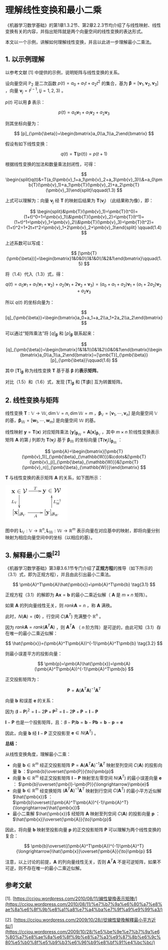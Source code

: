 # 理解线性变换和最小二乘

《机器学习数学基础》的第1章1.3.2节、第2章2.2.3节均介绍了与线性映射、线性变换有关的内容，并指出矩阵就是两个向量空间的线性变换的表达形式。

本文以一个示例，讲解如何理解线性变换，并且以此进一步理解最小二乘法。



## 1. 以示例理解

以参考文献 [1] 中提供的示例，说明矩阵与线性变换的关系。

设向量空间 $\mathbb{P}_2$ 是二次函数 $p(t)=a_0+a_1t+a_2t^2$ 的集合，基为 $\pmb{\beta}=[\pmb{v}_1,\pmb{v}_2,\pmb{v}_3]$ ，向量 $\pmb{v}_j=t^{j-1},(j=1,2,3)$ 。

$p(t)$ 可以用 $\pmb{\beta}$ 表示：

$$
p(t)=a_0\pmb{v}_1+a_1\pmb{v}_2+a_2\pmb{v}_3\tag{1.1}
$$


则其坐标向量为：

$$
[p]_{\pmb{\beta}}=\begin{bmatrix}a_0\\a_1\\a_2\end{bmatrix}
$$


假设有如下线性变换：

$$
q(t)=\pmb{T}(p(t))=p(t+1) \tag{1.2}
$$


根据线性变换的加法和数量乘法封闭性，可得：

$$
\begin{split}q(t)&=T(a_0\pmb{v}_1+a_1\pmb{v}_2+a_3\pmb{v}_3)\\&=a_0\pmb{T}(\pmb{v}_1)+a_1\pmb{T}(\pmb{v}_2)+a_2\pmb{T}(\pmb{v}_3)\end{split}\qquad(1.3)
$$


上式可以理解为：向量 $\pmb{v}_j$ 经 $\pmb{T}$ 的映射后结果为 $\pmb{T}(\pmb{v}_j)$ （此结果称为像），即：

$$
\begin{split}&\pmb{T}(\pmb{v}_1)=\pmb{T}(t^0)=(1+t)^0=1=\pmb{v}_1\\&\pmb{T}(\pmb{v}_2)=\pmb{T}(t^1)=(1+t)^1=\pmb{v}_1+\pmb{v}_2\\&\pmb{T}(\pmb{v}_3)=\pmb{T}(t^2)=(1+t)^2=1+2t+t^2=\pmb{v}_1+2\pmb{v}_2+\pmb{v}_3\end{split} \qquad(1.4)
$$
 

上述系数可以写成：

$$
[\pmb{T}(\pmb{\beta})]=\begin{bmatrix}1&0&0\\1&1&0\\1&2&1\end{bmatrix}\qquad(1.5)
$$


将（1.4）代入（1.3）式，得：

$$
q(t)=a_0\pmb{v}_1+a_1(\pmb{v}_1+\pmb{v}_2)+a_2(\pmb{v}_1+2\pmb{v}_2+\pmb{v}_3)=(a_0+a_1+a_2)\pmb{v}_1+(a_1+2a_2)\pmb{v}_2+a_2\pmb{v}_3
$$


所以 $q(t)$ 的坐标向量为：

$$
[q]_{\pmb{\beta}}=\begin{bmatrix}a_0+a_1+a_2\\a_1+2a_2\\a_2\end{bmatrix}
$$


可以通过“矩阵乘法”将 $[q]_{\pmb{\beta}}$ 和 $[p]_{\pmb{\beta}}$ 联系起来：

$$
[q]_{\pmb{\beta}}=\begin{bmatrix}1&1&1\\0&1&2\\0&0&1\end{bmatrix}\begin{bmatrix}a_0\\a_1\\a_2\end{bmatrix}=[\pmb{T}]_{\pmb{\beta}}[p]_{\pmb{\beta}}\qquad(1.6)
$$


其中 $[\pmb{T}]_{\pmb{\beta}}$ 称为线性变换 $\pmb{T}$ 基于基 $\pmb{\beta}$ 的**表示矩阵**。

对比（1.5）和（1.6）式，发现 $[\pmb{T}]_{\pmb{\beta}}$ 和 $[\pmb{T}(\pmb{\beta})]$ 互为转置矩阵。

## 2. 线性变换与矩阵

线性变换 $\pmb{T}:\mathbb{V}\to\mathbb{W},\dim\mathbb{V}=n,\dim\mathbb{W}=m$ ，$\pmb{\beta}_{\mathbb{V}}=[\pmb{v}_1,\cdots,\pmb{v}_n]$ 是向量空间 $\mathbb{V}$ 的基，$\pmb{\beta}_{\mathbb{W}}=[\pmb{w}_1,\cdots,\pmb{w}_m]$ 是向量空间 $\mathbb{W}$ 的基。

线性映射 $\pmb{y}=\pmb{T}(\pmb{x})$ 对应矩阵乘法 $[\pmb{y}]_{\pmb{\beta}_{\mathbb{W}}}=\pmb{A}[\pmb{x}]_{\pmb{\beta}_{\mathbb{V}}}$ ，其中 $m\times n$ 阶线性变换表示矩阵 $\pmb{A}$ 的第 $j$ 列即为 $\pmb{T}(\pmb{v}_j)$ 基于 $\pmb{\beta}_{\mathbb{W}}$ 的坐标向量 $[\pmb{T}(\pmb{v}_j)]_{\pmb{\beta}_{\mathbb{W}}}$ ：

$$
\pmb{A}=\begin{bmatrix}[\pmb{T}(\pmb{v}_1)]_{\pmb{\beta}_{\mathbb{W}}}&\cdots&[\pmb{T}(\pmb{v}_j)]_{\pmb{\beta}_{\mathbb{W}}}&[\pmb{T}(\pmb{v}_n)]_{\pmb{\beta}_{\mathbb{W}}}\end{bmatrix}
$$


$\pmb{T}$ 与线性变换的表示矩阵 $\pmb{A}$ 的关系，如下图所示：

![](../images/images/2021-3-18/1616046059230-transpose2.png)

图中的 $\pmb{L}_{\mathbb{V}}:\mathbb{V}\to\mathbb{R}^n,\pmb{L}_{\mathbb{W}}:\mathbb{W}\to\mathbb{R}^m$ 表示向量在对应基中的映射，即将向量分别映射为相应向量空间中的坐标（以相应的基）。

## 3. 解释最小二乘$^{[2]}$

《机器学习数学基础》第3章3.6.1节专门介绍了**正规方程**的推导（如下所示的（3.1）式，即为正规方程），并且由此引出最小二乘法。

$$
\pmb{A}^T\pmb{A}\hat{\pmb{x}}=\pmb{A}^T\pmb{b} \tag{3.1}
$$


正规方程（3.1）的解即为 $\pmb{Ax}=\pmb{b}$ 的最小二乘近似解（ $\pmb{A}$ 是 $m\times n$ 矩阵）。

如果 $\pmb{A}$ 的列向量线性无关，则 $rank\pmb{A}=n$ ，称 $\pmb{A}$ 满秩。

此时，$N(\pmb{A})=\{\pmb{0}\}$ ，行空间 $C(\pmb{A}^T)$ 充满整个 $\mathbb{R}^n$ 。

因为 $rank\pmb{A}=rank(\pmb{A}^T\pmb{A})$ ，则 $\pmb{A}^T\pmb{A}$ （ $n$ 阶方阵）是可逆的，由此可知（3.1）存在唯一的最小二乘近似解：

$$
\hat{\pmb{x}}=(\pmb{A}^T\pmb{A})^{-1}\pmb{A}^T\pmb{b} \tag{3.2}
$$


则最小误差平方的投影向量：

$$
\pmb{p}=\pmb{A}\hat{\pmb{x}}=\pmb{A}(\pmb{A}^T\pmb{A})^{-1}\pmb{A}^T\pmb{b}
$$


正交投影矩阵为：

$$
\pmb{P}=\pmb{A}(\pmb{A}^T\pmb{A})^{-1}\pmb{A}^T \tag{3.3}
$$


向量 $\pmb{b}$ 和误差 $\pmb{e}$ 的关系：

因为 $(\pmb{I}-\pmb{P})^2 = \pmb{I}-2\pmb{P}+\pmb{P}^2=\pmb{I}-2\pmb{P}+\pmb{P}=\pmb{I}-\pmb{P}$

$\pmb{I}-\pmb{P}$ 也是一个投影矩阵，且：$(\pmb{I}-\pmb{P})\pmb{b}=\pmb{b}-\pmb{Pb}=\pmb{b}-\pmb{p}=\pmb{e}$

因此，向量 $\pmb{b}$ 经 $\pmb{I}-\pmb{P}$ 正交投影至 $\pmb{e}\in N(\pmb{A}^T)$ 。

**总结：**

从线性变换角度，理解最小二乘：

- 向量 $\pmb{b}\in\mathbb{R}^m$ 经正交投影矩阵 $\pmb{P}=\pmb{A}(\pmb{A}^T\pmb{A})^{-1}\pmb{A}^T$ 映射至列空间 $C(\pmb{A})$ 的投影向量 $\pmb{b}$ ：$\pmb{b}\overset{\pmb{P}}{\to}\pmb{p}$
- 向量 $\pmb{b}\in\mathbb{R}^m$ 经正交投影矩阵 $\pmb{I}-\pmb{P}$ 映射至左零空间 $N(\pmb{A}^T)$ 的最小误差向量 $\pmb{e}$ ： $\pmb{b}\overset{\pmb{I}-\pmb{P}}{\longrightarrow}\pmb{e}$ 
- 向量 $\pmb{b}\in\mathbb{R}^m$ 经变换矩阵 $(\pmb{A}^T\pmb{A})^{-1}\pmb{A}^T$ 映射到行空间 $C(\pmb{A}^T)$ 的最小平方近似解 $\hat{\pmb{x}}$ ：$\pmb{b}\overset{(\pmb{A}^T\pmb{A})^{-1}\pmb{A}^T}{\longrightarrow}\hat{\pmb{x}}$ 
- 最小二乘解 $\hat{\pmb{x}}$ 经矩阵 $\pmb{A}$ 映射至列空间 $C(\pmb{A})$ 的投影向量 $\pmb{p}$ ：$\hat{\pmb{x}}\overset{\pmb{A}}{\to}\pmb{p}$ 

因此，将向量 $\pmb{b}$ 映射至投影向量 $\pmb{p}$ 的正交投影矩阵 $\pmb{P}$ 可以理解为两个线性变换的复合：

$$
\pmb{b}\overset{(\pmb{A}^T\pmb{A})^{-1}\pmb{A}^T}{\longrightarrow}\hat{\pmb{x}}\overset{\pmb{A}}{\to}\pmb{p}
$$


注意，以上讨论的前提，$\pmb{A}$ 的列向量线性无关，否则 $\pmb{A}^T\pmb{A}$ 不是可逆矩阵，如果不可逆，则不存在唯一的最小二乘近似解。

## 参考文献

[1]. [https://ccjou.wordpress.com/2010/08/11/線性變換表示矩陣/](https://ccjou.wordpress.com/2010/08/11/%e7%b7%9a%e6%80%a7%e8%ae%8a%e6%8f%9b%e8%a1%a8%e7%a4%ba%e7%9f%a9%e9%99%a3/)

[2]. [https://ccjou.wordpress.com/2009/10/28//從線性變換解釋最小平方近似/](https://ccjou.wordpress.com/2009/10/28/%e5%be%9e%e7%b7%9a%e6%80%a7%e8%ae%8a%e6%8f%9b%e8%a7%a3%e9%87%8b%e6%9c%80%e5%b0%8f%e5%b9%b3%e6%96%b9%e8%bf%91%e4%bc%bc/)

